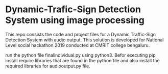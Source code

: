 # Dynamic-Trafic-Sign Detection System using image processing
This repo consists the code and project files for a Dynamic Traffic-Sign Detection System with audio output. This solution is developed for National Level social hackathon 2019 conducted at CMRIT college bengaluru.

run the python file finalindividual.py using python3. Befor executing pip install require libraries that are found in the python file and also install the required libraries for audiooutput.py file.
